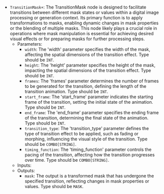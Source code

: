 - `TransitionMask+`: The TransitionMask node is designed to facilitate transitions between different mask states or values within a digital image processing or generation context. Its primary function is to apply transformations to masks, enabling dynamic changes in mask properties or the blending of multiple masks. This node likely plays a crucial role in operations where mask manipulation is essential for achieving desired visual effects or for preparing masks for further processing steps.
    - Parameters:
        - `width`: The 'width' parameter specifies the width of the mask, affecting the spatial dimensions of the transition effect. Type should be `INT`.
        - `height`: The 'height' parameter specifies the height of the mask, impacting the spatial dimensions of the transition effect. Type should be `INT`.
        - `frames`: The 'frames' parameter determines the number of frames to be generated for the transition, defining the length of the transition animation. Type should be `INT`.
        - `start_frame`: The 'start_frame' parameter indicates the starting frame of the transition, setting the initial state of the animation. Type should be `INT`.
        - `end_frame`: The 'end_frame' parameter specifies the ending frame of the transition, determining the final state of the animation. Type should be `INT`.
        - `transition_type`: The 'transition_type' parameter defines the type of transition effect to be applied, such as fading or morphing, influencing the visual style of the transition. Type should be `COMBO[STRING]`.
        - `timing_function`: The 'timing_function' parameter controls the pacing of the transition, affecting how the transition progresses over time. Type should be `COMBO[STRING]`.
    - Inputs:
    - Outputs:
        - `mask`: The output is a transformed mask that has undergone the specified transition, reflecting changes in mask properties or values. Type should be `MASK`.

